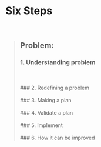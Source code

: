 # Six Steps
<br />

> ## Problem:
>
> ### 1. Understanding problem
> <br />
> <br />
> ### 2. Redefining a problem
> <br />
> <br />
> ### 3. Making a plan
> <br />
> <br />
> ### 4. Validate a plan
> <br />
> <br />
> ### 5. Implement
> <br /> 
> <br />
> ### 6. How it can be improved
>
>
>

